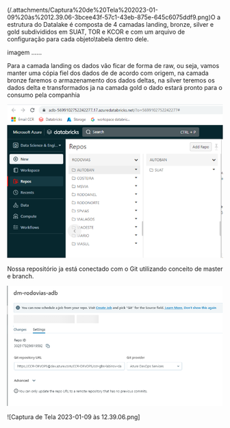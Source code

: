 (/.attachments/Captura%20de%20Tela%202023-01-09%20às%2012.39.06-3bcee43f-57c1-43eb-875e-645c6075ddf9.png)O a estrutura do Datalake é composta de 4 camadas landing, bronze, silver e gold subdivididos em SUAT, TOR e KCOR e com um arquivo de configuração para cada objeto\tabela dentro dele. 

imagem ......

Para a camada landing os dados vão ficar de forma de raw, ou seja, vamos manter uma cópia fiel dos dados de de acordo com origem, na camada bronze faremos o armazenamento dos dados deltas, na silver teremos os dados delta e transformados ja na camada gold o dado estará pronto para o consumo pela companhia  

![image.png](/.attachments/image-90831555-4f82-4b70-a1e4-89657bd5c14b.png)

Nossa repositório ja está conectado com o Git utilizando conceito de master e branch.

![image.png](/.attachments/image-f64b0d3e-02f1-4966-87d0-5d5d43e1448a.png)

![Captura de Tela 2023-01-09 às 12.39.06.png]


